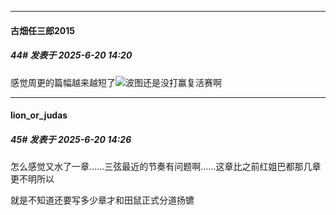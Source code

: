 ﻿
*****

####  古畑任三郎2015  
##### 44#       发表于 2025-6-20 14:20

感觉周更的篇幅越来越短了<img src="https://static.stage1st.com/image/smiley/face2017/067.png" referrerpolicy="no-referrer">波图还是没打赢复活赛啊


*****

####  lion_or_judas  
##### 45#       发表于 2025-6-20 14:26

怎么感觉又水了一章……三弦最近的节奏有问题啊……这章比之前红姐巴都那几章更不明所以

就是不知道还要写多少章才和田鼠正式分道扬镳

